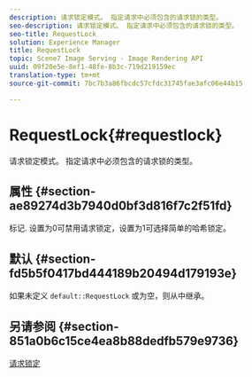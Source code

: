```yaml
---
description: 请求锁定模式。 指定请求中必须包含的请求锁的类型。
seo-description: 请求锁定模式。 指定请求中必须包含的请求锁的类型。
seo-title: RequestLock
solution: Experience Manager
title: RequestLock
topic: Scene7 Image Serving - Image Rendering API
uuid: 09f20e5e-8ef1-48fe-8b3c-719d219159ec
translation-type: tm+mt
source-git-commit: 7bc7b3a86fbcdc57cfdc31745fae3afc06e44b15

---
```



# RequestLock{#requestlock}

请求锁定模式。 指定请求中必须包含的请求锁的类型。

## 属性 {#section-ae89274d3b7940d0bf3d816f7c2f51fd}

标记. 设置为0可禁用请求锁定，设置为1可选择简单的哈希锁定。

## 默认 {#section-fd5b5f0417bd444189b20494d179193e}

如果未定义 `default::RequestLock` 或为空，则从中继承。

## 另请参阅 {#section-851a0b6c15ce4ea8b88dedfb579e9736}

[请求锁定](../../../../../is-api/image-catalog/image-serving-api-ref/c-image-catalog-reference/c-attributes-reference/r-requestlock.md#reference-8bbe2f581be847d3b9fa123e8e5e94b0)
